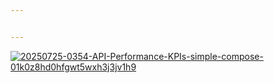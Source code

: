 ```yaml
---


---
```


<p><a href="https://postimages.org/" target="_blank"><img src="https://i.postimg.cc/6qxSSNpf/20250725-0354-API-Performance-KPIs-simple-compose-01k0z8hd0hfgwt5wxh3j3jv1h9.png" border="0" alt="20250725-0354-API-Performance-KPIs-simple-compose-01k0z8hd0hfgwt5wxh3j3jv1h9"></a></p>

